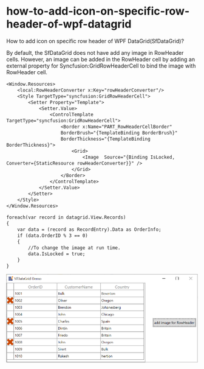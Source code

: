 # how-to-add-icon-on-specific-row-header-of-wpf-datagrid
How to add icon on specific row header of WPF DataGrid(SfDataGrid)?

By default, the SfDataGrid does not have add any image in RowHeader cells. However, an image can be added in the RowHeader cell by adding an external property for Syncfusion:GridRowHeaderCell to bind the image with RowHeader cell.

```
<Window.Resources>
    <local:RowHeaderConverter x:Key="rowHeaderConverter"/>
    <Style TargetType="syncfusion:GridRowHeaderCell">
        <Setter Property="Template">
            <Setter.Value>
                <ControlTemplate TargetType="syncfusion:GridRowHeaderCell">
                    <Border x:Name="PART_RowHeaderCellBorder"
                    BorderBrush="{TemplateBinding BorderBrush}"
                    BorderThickness="{TemplateBinding BorderThickness}">
                        <Grid>
                            <Image  Source="{Binding IsLocked, Converter={StaticResource rowHeaderConverter}}" />
                        </Grid>
                    </Border>
                </ControlTemplate>                   
            </Setter.Value>
        </Setter>
    </Style>
</Window.Resources>
```

```
foreach(var record in datagrid.View.Records)
{
    var data = (record as RecordEntry).Data as OrderInfo;
    if (data.OrderID % 3 == 0)
    {
        //To change the image at run time.
        data.IsLocked = true;
    }
}
```
![IconForRowHeader](IconForRowHeader.png)
